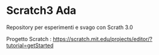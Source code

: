 # Scratch3 Ada
Repository per esperimenti e svago con Scrath 3.0

Progetto Scratch : https://scratch.mit.edu/projects/editor/?tutorial=getStarted
